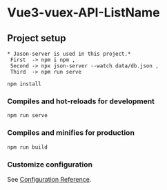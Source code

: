 # Vue3-vuex-API-ListName

## Project setup
```
* Jason-server is used in this project.* 
 First  -> npm i npm , 
 Second -> npx json-server --watch data/db.json , 
 Third  -> npm run serve
  
npm install
```

### Compiles and hot-reloads for development
```
npm run serve
```

### Compiles and minifies for production
```
npm run build
```

### Customize configuration
See [Configuration Reference](https://cli.vuejs.org/config/).
